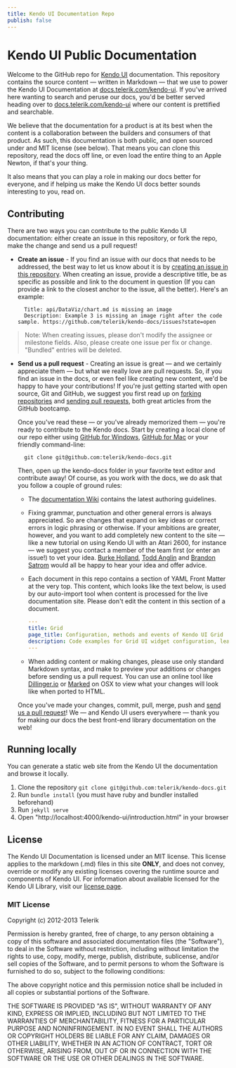 ```yaml
---
title: Kendo UI Documentation Repo
publish: false
---
```


# Kendo UI Public Documentation

Welcome to the GitHub repo for [Kendo UI](http://www.telerik.com/kendo-ui) documentation. This repository contains the source content — written in Markdown — that we use to power the Kendo UI Documentation at [docs.telerik.com/kendo-ui](http://docs.telerik.com/kendo-ui/). If you've arrived here wanting to search and peruse our docs, you'd be better served heading over to [docs.telerik.com/kendo-ui](http://docs.telerik.com/kendo-ui) where our content is prettified and searchable.

We believe that the documentation for a product is at its best when the content is a collaboration between the builders and consumers of that product. As such, this documentation is both public, and open sourced under and MIT license (see below). That means you can clone this repository, read the docs off line, or even load the entire thing to an Apple Newton, if that's your thing.

It also means that you can play a role in making our docs better for everyone, and if helping us make the Kendo UI docs better sounds interesting to you, read on.

## Contributing

There are two ways you can contribute to the public Kendo UI documentation: either create an issue in this repository, or fork the repo, make the change and send us a pull request!

* **Create an issue** - If you find an issue with our docs that needs to be addressed, the best way to let us know about it is by [creating an issue in this repository](https://github.com/telerik/kendo-docs/issues?state=open). When creating an issue, provide a descriptive title, be as specific as possible and link to the document in question (If you can provide a link to the closest anchor to the issue, all the better). Here's an example:

        Title: api/DataViz/chart.md is missing an image
        Description: Example 3 is missing an image right after the code sample. https://github.com/telerik/kendo-docs/issues?state=open

> Note: When creating issues, please don't modify the assignee or milestone fields. Also, please create one issue per fix or change. "Bundled" entries will be deleted.

* **Send us a pull request** - Creating an issue is great — and we certainly appreciate them — but what we really love are pull requests. So, if you find an issue in the docs, or even feel like creating new content, we'd be happy to have your contributions! If you're just getting started with open source, Git and GitHub, we suggest you first read up on [forking repositories](https://help.github.com/articles/fork-a-repo) and [sending pull requests](https://help.github.com/articles/using-pull-requests), both great articles from the GitHub bootcamp.

    Once you've read these — or you've already memorized them — you're ready to contribute to the Kendo docs. Start by creating a local clone of our repo either using [GitHub for Windows](http://windows.github.com/), [GitHub for Mac](http://mac.github.com/) or your friendly command-line:

        git clone git@github.com:telerik/kendo-docs.git

    Then, open up the kendo-docs folder in your favorite text editor and contribute away! Of course, as you work with the docs, we do ask that you follow a couple of ground rules:

    - The [documentation Wiki](https://github.com/telerik/kendo-docs/wiki) contains the latest authoring guidelines.
    - Fixing grammar, punctuation and other general errors is always appreciated. So are changes that expand on key ideas or correct errors in logic phrasing or otherwise. If your ambitions are greater, however, and you want to add completely new content to the site — like a new tutorial on using Kendo UI with an Atari 2600, for instance — we suggest you contact a member of the team first (or enter an issue!) to vet your idea. [Burke Holland](http://twitter.com/burkeholland), [Todd Anglin](http://twitter.com/toddanglin) and [Brandon Satrom](http://twitter.com/brandonsatrom) would all be happy to hear your idea and offer advice.
    - Each document in this repo contains a section of YAML Front Matter at the very top. This content, which looks like the text below, is used by our auto-import tool when content is processed for the live documentation site. Please don't edit the content in this section of a document.

        ```yaml
        ---
        title: Grid
        page_title: Configuration, methods and events of Kendo UI Grid
        description: Code examples for Grid UI widget configuration, learn how to use methods and which events to set once the grid UI widget detail is initialized and expanded.
        ---
        ```

    - When adding content or making changes, please use only standard Markdown syntax, and make to preview your additions or changes before sending us a pull request. You can use an online tool like [Dillinger.io](http://dillinger.io/) or [Marked](http://markedapp.com/) on OSX to view what your changes will look like when ported to HTML.


    Once you've made your changes, commit, pull, merge, push and [send us a pull request](https://help.github.com/articles/using-pull-requests)! We — and Kendo UI users everywhere — thank you for making our docs the best front-end library documentation on the web!

## Running locally

You can generate a static web site from the Kendo UI the documentation and browse it locally.

1. Clone the repository `git clone git@github.com:telerik/kendo-docs.git`
2. Run `bundle install` (you must have ruby and bundler installed beforehand)
3. Run `jekyll serve`
4. Open "http://localhost:4000/kendo-ui/introduction.html" in your browser

## License

The Kendo UI Documentation is licensed under an MIT license. This license applies to the markdown (.md) files in this site **ONLY**, and does not convey, override or modify any existing licenses covering the runtime source and components of Kendo UI. For information about available licensed for the Kendo UI Library, visit our [license page](http://www.telerik.com/purchase/license-agreement/kendo-ui-complete).

### MIT License

Copyright (c) 2012-2013 Telerik

Permission is hereby granted, free of charge, to any person obtaining a copy of this software and associated documentation files (the "Software"), to deal in the Software without restriction, including without limitation the rights to use, copy, modify, merge, publish, distribute, sublicense, and/or sell copies of the Software, and to permit persons to whom the Software is furnished to do so, subject to the following conditions:

The above copyright notice and this permission notice shall be included in all copies or substantial portions of the Software.

THE SOFTWARE IS PROVIDED "AS IS", WITHOUT WARRANTY OF ANY KIND, EXPRESS OR IMPLIED, INCLUDING BUT NOT LIMITED TO THE WARRANTIES OF MERCHANTABILITY, FITNESS FOR A PARTICULAR PURPOSE AND NONINFRINGEMENT. IN NO EVENT SHALL THE AUTHORS OR COPYRIGHT HOLDERS BE LIABLE FOR ANY CLAIM, DAMAGES OR OTHER LIABILITY, WHETHER IN AN ACTION OF CONTRACT, TORT OR OTHERWISE, ARISING FROM, OUT OF OR IN CONNECTION WITH THE SOFTWARE OR THE USE OR OTHER DEALINGS IN THE SOFTWARE.
